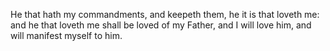 He that hath my commandments, and keepeth them, he it is that loveth me: and he that loveth me shall be loved of my Father, and I will love him, and will manifest myself to him.
